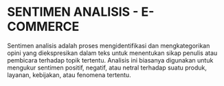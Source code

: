 # SENTIMEN ANALISIS - E-COMMERCE
Sentimen analisis adalah proses mengidentifikasi dan mengkategorikan opini yang diekspresikan dalam teks untuk menentukan sikap penulis atau pembicara terhadap topik tertentu. Analisis ini biasanya digunakan untuk mengukur sentimen positif, negatif, atau netral terhadap suatu produk, layanan, kebijakan, atau fenomena tertentu.
